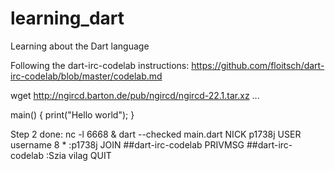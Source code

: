 # learning_dart
Learning about the Dart language

Following the dart-irc-codelab instructions:
https://github.com/floitsch/dart-irc-codelab/blob/master/codelab.md

wget http://ngircd.barton.de/pub/ngircd/ngircd-22.1.tar.xz
...

main() {
  print("Hello world");
}

Step 2 done:
nc -l 6668 &
dart --checked main.dart
NICK p1738j
USER username 8 * :p1738j
JOIN ##dart-irc-codelab
PRIVMSG ##dart-irc-codelab :Szia vilag
QUIT
